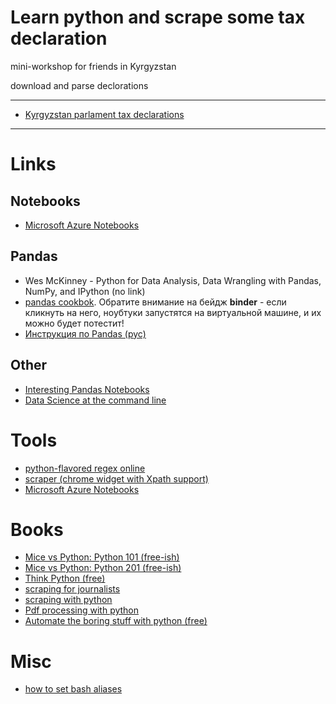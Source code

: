 Learn python and scrape some tax declaration
==============================
mini-workshop for friends in Kyrgyzstan

download and parse declorations

--------
- [Kyrgyzstan parlament tax declarations](http://mkk.gov.kg/contents/view/id/621/pid/157)

---

# Links


## Notebooks
- [Microsoft Azure Notebooks](https://notebooks.azure.com/)

## Pandas
- Wes McKinney - Python for Data Analysis, Data Wrangling with Pandas, NumPy, and IPython (no link)
- [pandas cookbok](https://github.com/jvns/pandas-cookbook). Обратите внимание на бейдж **binder** - если кликнуть на него, ноубтуки запустятся на виртуальной машине, и их можно будет потестит!
- [Инструкция по Pandas (рус)](https://habrahabr.ru/company/ods/blog/322626/)

## Other
- [Interesting Pandas Notebooks](https://github.com/jupyter/jupyter/wiki/A-gallery-of-interesting-Jupyter-Notebooks)
- [Data Science at the command line](https://www.datascienceatthecommandline.com/)


# Tools
- [python-flavored regex online](https://pythex.org/)
- [scraper (chrome widget with Xpath support)]( https://chrome.google.com/webstore/detail/scraper/mbigbapnjcgaffohmbkdlecaccepngjd)
- [Microsoft Azure Notebooks](https://notebooks.azure.com/)

# Books

- [Mice vs Python: Python 101 (free-ish)](https://leanpub.com/python_101)
- [Mice vs Python: Python 201 (free-ish)](https://leanpub.com/python201)
- [Think Python (free)](http://greenteapress.com/thinkpython/thinkpython.pdf)
- [scraping for journalists](https://leanpub.com/scrapingforjournalists)
- [scraping with python](http://shop.oreilly.com/product/0636920034391.do)
- [Pdf processing with python](https://www.kickstarter.com/projects/34257246/reportlab-pdf-processing-with-python)
- [Automate the boring stuff with python (free)](https://automatetheboringstuff.com/)


# Misc
- [how to set bash aliases](bash_alias.md)